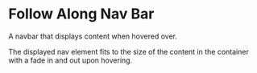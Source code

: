 # Follow Along Nav Bar

A navbar that displays content when hovered over.

The displayed nav element fits to the size of the content in the container with a fade in and out upon hovering.
